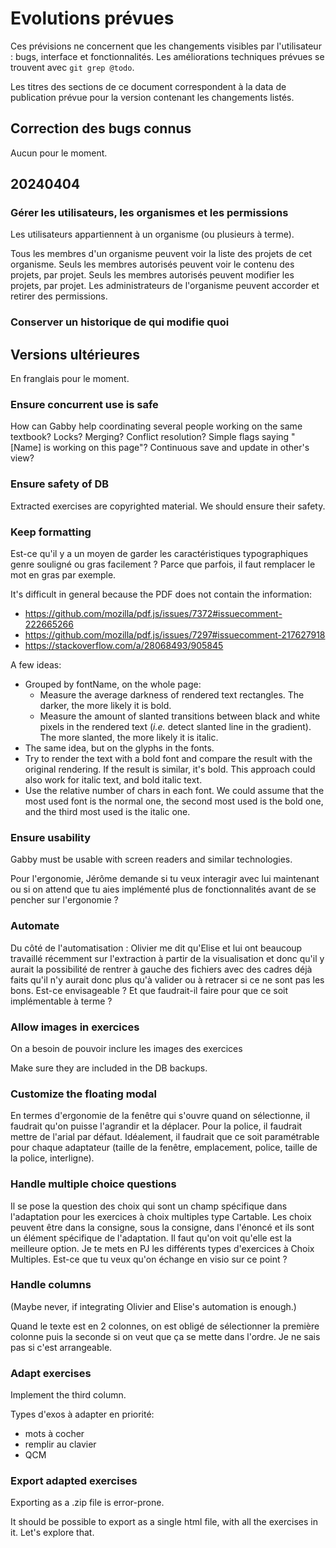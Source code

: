 # Evolutions prévues

Ces prévisions ne concernent que les changements visibles par l'utilisateur : bugs, interface et fonctionnalités.
Les améliorations techniques prévues se trouvent avec ``git grep @todo``.

Les titres des sections de ce document correspondent à la data de publication prévue pour la version contenant les changements listés.

## Correction des bugs connus

Aucun pour le moment.

## 20240404

### Gérer les utilisateurs, les organismes et les permissions

Les utilisateurs appartiennent à un organisme (ou plusieurs à terme).

Tous les membres d'un organisme peuvent voir la liste des projets de cet organisme.
Seuls les membres autorisés peuvent voir le contenu des projets, par projet.
Seuls les membres autorisés peuvent modifier les projets, par projet.
Les administrateurs de l'organisme peuvent accorder et retirer des permissions.

### Conserver un historique de qui modifie quoi

## Versions ultérieures

En franglais pour le moment.

### Ensure concurrent use is safe

How can Gabby help coordinating several people working on the same textbook? Locks? Merging? Conflict resolution? Simple flags saying "[Name] is working on this page"? Continuous save and update in other's view?

### Ensure safety of DB

Extracted exercises are copyrighted material. We should ensure their safety.

### Keep formatting

Est-ce qu'il y a un moyen de garder les caractéristiques typographiques genre souligné ou gras facilement ? Parce que parfois, il faut remplacer le mot en gras par exemple.

It's difficult in general because the PDF does not contain the information:

- https://github.com/mozilla/pdf.js/issues/7372#issuecomment-222665266
- https://github.com/mozilla/pdf.js/issues/7297#issuecomment-217627918
- https://stackoverflow.com/a/28068493/905845

A few ideas:

- Grouped by fontName, on the whole page:
    - Measure the average darkness of rendered text rectangles. The darker, the more likely it is bold.
    - Measure the amount of slanted transitions between black and white pixels in the rendered text (*i.e.* detect slanted line in the gradient). The more slanted, the more likely it is italic.
- The same idea, but on the glyphs in the fonts.
- Try to render the text with a bold font and compare the result with the original rendering. If the result is similar, it's bold. This approach could also work for italic text, and bold italic text.
- Use the relative number of chars in each font. We could assume that the most used font is the normal one, the second most used is the bold one, and the third most used is the italic one.

### Ensure usability

Gabby must be usable with screen readers and similar technologies.

Pour l'ergonomie, Jérôme demande si tu veux interagir avec lui maintenant ou si on attend que tu aies implémenté plus de fonctionnalités avant de se pencher sur l'ergonomie ?

### Automate

Du côté de l'automatisation : Olivier me dit qu'Elise et lui ont beaucoup travaillé récemment sur l'extraction à partir de la visualisation et donc qu'il y aurait la possibilité de rentrer à gauche des fichiers avec des cadres déjà faits qu'il n'y aurait donc plus qu'à valider ou à retracer si ce ne sont pas les bons. Est-ce envisageable ? Et que faudrait-il faire pour que ce soit implémentable à terme ?

### Allow images in exercices

On a besoin de pouvoir inclure les images des exercices

Make sure they are included in the DB backups.

### Customize the floating modal

En termes d'ergonomie de la fenêtre qui s'ouvre quand on sélectionne, il faudrait qu'on puisse l'agrandir et la déplacer. Pour la police, il faudrait mettre de l'arial par défaut. Idéalement, il faudrait que ce soit paramétrable pour chaque adaptateur (taille de la fenêtre, emplacement, police, taille de la police, interligne).

### Handle multiple choice questions

Il se pose la question des choix qui sont un champ spécifique dans l'adaptation pour les exercices à choix multiples type Cartable. Les choix peuvent être dans la consigne, sous la consigne, dans l'énoncé et ils sont un élément spécifique de l'adaptation. Il faut qu'on voit qu'elle est la meilleure option. Je te mets en PJ les différents types d'exercices à Choix Multiples. Est-ce que tu veux qu'on échange en visio sur ce point ?

### Handle columns

(Maybe never, if integrating Olivier and Elise's automation is enough.)

Quand le texte est en 2 colonnes, on est obligé de sélectionner la première colonne puis la seconde si on veut que ça se mette dans l'ordre. Je ne sais pas si c'est arrangeable.

### Adapt exercises

Implement the third column.

Types d'exos à adapter en priorité:

- mots à cocher
- remplir au clavier
- QCM

### Export adapted exercises

Exporting as a .zip file is error-prone.

It should be possible to export as a single html file, with all the exercises in it. Let's explore that.
